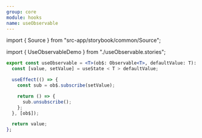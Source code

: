 ```yaml
---
group: core
module: hooks
name: useObservable
---
```


import { Source } from "src-app/storybook/common/Source";

import { UseObservableDemo } from "./useObservable.stories";

<UseObservableDemo />

```jsx
export const useObservable = <T>(ob$: Observable<T>, defaultValue: T): T => {
  const [value, setValue] = useState < T > defaultValue;

  useEffect(() => {
    const sub = ob$.subscribe(setValue);

    return () => {
      sub.unsubscribe();
    };
  }, [ob$]);

  return value;
};
```

<Source path="https://rxjs-dev.firebaseapp.com/api/index/class/Observable" />
